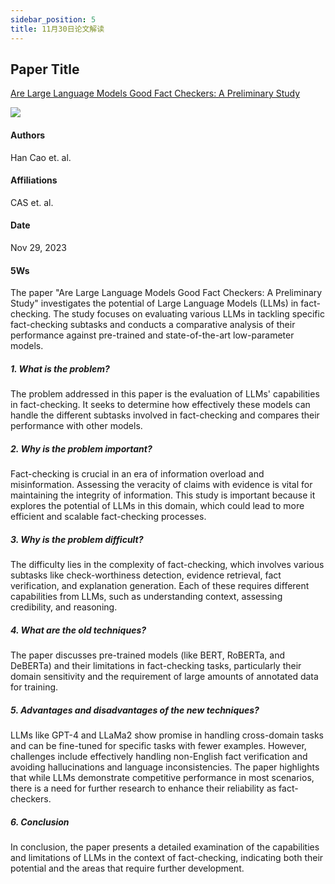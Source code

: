 ```yaml
---
sidebar_position: 5
title: 11月30日论文解读
---
```


## Paper Title
[Are Large Language Models Good Fact Checkers: A Preliminary Study](https://github.com/weijiang2023/Suanfamama-kb/blob/main/kb/computer.science/FACT.2311.17355v1.pdf)

![](./20231130/fig.1.png)

#### Authors
Han Cao et. al.

#### Affiliations
CAS et. al.

#### Date
Nov 29, 2023

#### 5Ws
The paper "Are Large Language Models Good Fact Checkers: A Preliminary Study" investigates the potential of Large Language Models (LLMs) in fact-checking. The study focuses on evaluating various LLMs in tackling specific fact-checking subtasks and conducts a comparative analysis of their performance against pre-trained and state-of-the-art low-parameter models.

##### 1. What is the problem?
The problem addressed in this paper is the evaluation of LLMs' capabilities in fact-checking. It seeks to determine how effectively these models can handle the different subtasks involved in fact-checking and compares their performance with other models.

##### 2. Why is the problem important?
Fact-checking is crucial in an era of information overload and misinformation. Assessing the veracity of claims with evidence is vital for maintaining the integrity of information. This study is important because it explores the potential of LLMs in this domain, which could lead to more efficient and scalable fact-checking processes.

##### 3. Why is the problem difficult?
The difficulty lies in the complexity of fact-checking, which involves various subtasks like check-worthiness detection, evidence retrieval, fact verification, and explanation generation. Each of these requires different capabilities from LLMs, such as understanding context, assessing credibility, and reasoning.

##### 4. What are the old techniques?
The paper discusses pre-trained models (like BERT, RoBERTa, and DeBERTa) and their limitations in fact-checking tasks, particularly their domain sensitivity and the requirement of large amounts of annotated data for training.

##### 5. Advantages and disadvantages of the new techniques?
LLMs like GPT-4 and LLaMa2 show promise in handling cross-domain tasks and can be fine-tuned for specific tasks with fewer examples. However, challenges include effectively handling non-English fact verification and avoiding hallucinations and language inconsistencies. The paper highlights that while LLMs demonstrate competitive performance in most scenarios, there is a need for further research to enhance their reliability as fact-checkers.

##### 6. Conclusion
In conclusion, the paper presents a detailed examination of the capabilities and limitations of LLMs in the context of fact-checking, indicating both their potential and the areas that require further development.